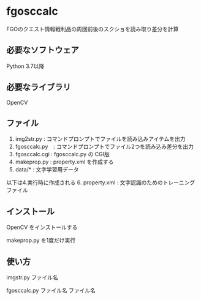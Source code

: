 # fgosccalc
FGOのクエスト情報戦利品の周回前後のスクショを読み取り差分を計算

## 必要なソフトウェア
Python 3.7以降

## 必要なライブラリ
OpenCV

## ファイル
1. img2str.py : コマンドプロンプトでファイルを読み込みアイテムを出力
2. fgosccalc.py　: コマンドプロンプトでファイル2つを読み込み差分を出力
3. fgosccalc.cgi : fgosccalc.py の CGI版
4. makeprop.py : property.xml を作成する
5. data/* : 文字学習用データ

以下は4.実行時に作成される
6. property.xml : 文字認識のためのトレーニングファイル

## インストール
OpenCV をインストールする

makeprop.py を1度だけ実行

## 使い方
imgstr.py ファイル名

fgosccalc.py ファイル名 ファイル名
